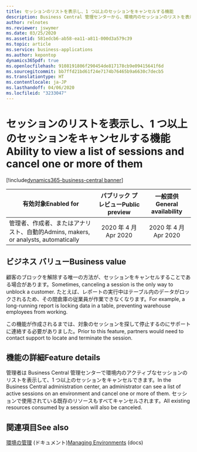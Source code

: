 ```yaml
---
title: セッションのリストを表示し、1 つ以上のセッションをキャンセルする機能
description: Business Central 管理センターから、環境内のセッションのリストを表示して、1 つ以上のセッションをキャンセルできます。
author: relnotes
ms.reviewer: jswymer
ms.date: 03/25/2020
ms.assetid: 581edcb6-ab58-ea11-a811-000d3a579c39
ms.topic: article
ms.service: business-applications
ms.author: kepontop
dynamics365pdf: true
ms.openlocfilehash: 9108191806f290454de817178cb9e09415641f6d
ms.sourcegitcommit: bb7ffd21bd61f24e7174b76465b9a6630c7decb5
ms.translationtype: HT
ms.contentlocale: ja-JP
ms.lasthandoff: 04/06/2020
ms.locfileid: "3233047"
---
```

# <a name="ability-to-view-a-list-of-sessions-and-cancel-one-or-more-of-them"></a><span data-ttu-id="2a098-103">セッションのリストを表示し、1 つ以上のセッションをキャンセルする機能</span><span class="sxs-lookup"><span data-stu-id="2a098-103">Ability to view a list of sessions and cancel one or more of them</span></span>
[!include[dynamics365-business-central banner](../includes/dynamics365-business-central.md)]

| <span data-ttu-id="2a098-104">有効対象</span><span class="sxs-lookup"><span data-stu-id="2a098-104">Enabled for</span></span>    |  <span data-ttu-id="2a098-105">パブリック プレビュー</span><span class="sxs-lookup"><span data-stu-id="2a098-105">Public preview</span></span> | <span data-ttu-id="2a098-106">一般提供</span><span class="sxs-lookup"><span data-stu-id="2a098-106">General availability</span></span> | 
| ---------- | :----------: |:----------: |
|<span data-ttu-id="2a098-107">管理者、作成者、またはアナリスト、自動的</span><span class="sxs-lookup"><span data-stu-id="2a098-107">Admins, makers, or analysts, automatically</span></span>|<span data-ttu-id="2a098-108">2020 年 4 月</span><span class="sxs-lookup"><span data-stu-id="2a098-108">Apr 2020</span></span>| <span data-ttu-id="2a098-109">2020 年 4 月</span><span class="sxs-lookup"><span data-stu-id="2a098-109">Apr 2020</span></span>|


## <a name="business-value"></a><span data-ttu-id="2a098-110">ビジネス バリュー</span><span class="sxs-lookup"><span data-stu-id="2a098-110">Business value</span></span>
<!-- bv start -->
<span data-ttu-id="2a098-111">顧客のブロックを解除する唯一の方法が、セッションをキャンセルすることである場合があります。</span><span class="sxs-lookup"><span data-stu-id="2a098-111">Sometimes, canceling a session is the only way to unblock a customer.</span></span> <span data-ttu-id="2a098-112">たとえば、レポートの実行中はテーブル内のデータがロックされるため、その間倉庫の従業員が作業できなくなります。</span><span class="sxs-lookup"><span data-stu-id="2a098-112">For example, a long-running report is locking data in a table, preventing warehouse employees from working.</span></span>

<span data-ttu-id="2a098-113">この機能が作成されるまでは、対象のセッションを探して停止するのにサポートに連絡する必要がありました。</span><span class="sxs-lookup"><span data-stu-id="2a098-113">Prior to this feature, partners would need to contact support to locate and terminate the session.</span></span>
<!-- bv end -->



## <a name="feature-details"></a><span data-ttu-id="2a098-114">機能の詳細</span><span class="sxs-lookup"><span data-stu-id="2a098-114">Feature details</span></span>
<!--feature detail start -->
<span data-ttu-id="2a098-115">管理者は Business Central 管理センターで環境内のアクティブなセッションのリストを表示して、1 つ以上のセッションをキャンセルできます。</span><span class="sxs-lookup"><span data-stu-id="2a098-115">In the Business Central administration center, an administrator can see a list of active sessions on an environment and cancel one or more of them.</span></span> <span data-ttu-id="2a098-116">セッションで使用されている既存のリソースもすべてキャンセルされます。</span><span class="sxs-lookup"><span data-stu-id="2a098-116">All existing resources consumed by a session will also be canceled.</span></span>
<!--feature detail end -->










## <a name="see-also"></a><span data-ttu-id="2a098-117">関連項目</span><span class="sxs-lookup"><span data-stu-id="2a098-117">See also</span></span>


<!--docs start-->
<span data-ttu-id="2a098-118">[環境の管理](https://docs.microsoft.com/dynamics365/business-central/dev-itpro/administration/tenant-admin-center-environments) (ドキュメント)</span><span class="sxs-lookup"><span data-stu-id="2a098-118">[Managing Environments](https://docs.microsoft.com/dynamics365/business-central/dev-itpro/administration/tenant-admin-center-environments) (docs)</span></span>
<!--docs end-->

